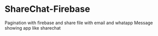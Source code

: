 # ShareChat-Firebase
Pagination with firebase and share file with email and whatapp Message showing app like sharechat
